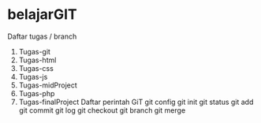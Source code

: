 # belajarGIT

Daftar tugas / branch
1.	Tugas-git
2.	Tugas-html
3.	Tugas-css
4.	Tugas-js
5.	Tugas-midProject
6.	Tugas-php
7.	Tugas-finalProject
Daftar perintah GiT
git config
git init
git status
git add
git commit
git log
git checkout
git branch
git merge
